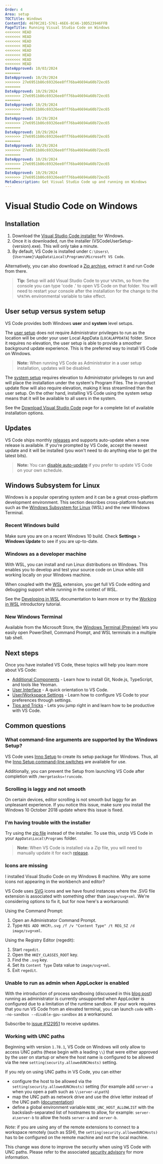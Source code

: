 ```yaml
---
Order: 4
Area: setup
TOCTitle: Windows
ContentId: 4670C281-5761-46E6-8C46-10D523946FFB
PageTitle: Running Visual Studio Code on Windows
<<<<<<< HEAD
<<<<<<< HEAD
<<<<<<< HEAD
<<<<<<< HEAD
<<<<<<< HEAD
<<<<<<< HEAD
<<<<<<< HEAD
<<<<<<< HEAD
DateApproved: 10/03/2024
=======
DateApproved: 10/29/2024
>>>>>>> 27e6951b86c69326ee8ff76ba46694a60b72ec65
=======
DateApproved: 10/29/2024
>>>>>>> 27e6951b86c69326ee8ff76ba46694a60b72ec65
=======
DateApproved: 10/29/2024
>>>>>>> 27e6951b86c69326ee8ff76ba46694a60b72ec65
=======
DateApproved: 10/29/2024
>>>>>>> 27e6951b86c69326ee8ff76ba46694a60b72ec65
=======
DateApproved: 10/29/2024
>>>>>>> 27e6951b86c69326ee8ff76ba46694a60b72ec65
=======
DateApproved: 10/29/2024
>>>>>>> 27e6951b86c69326ee8ff76ba46694a60b72ec65
=======
DateApproved: 10/29/2024
>>>>>>> 27e6951b86c69326ee8ff76ba46694a60b72ec65
=======
DateApproved: 10/29/2024
>>>>>>> 27e6951b86c69326ee8ff76ba46694a60b72ec65
MetaDescription: Get Visual Studio Code up and running on Windows
---
```

# Visual Studio Code on Windows

## Installation

1. Download the [Visual Studio Code installer](https://go.microsoft.com/fwlink/?LinkID=534107) for Windows.
2. Once it is downloaded, run the installer (VSCodeUserSetup-{version}.exe). This will only take a minute.
3. By default, VS Code is installed under `C:\Users\{Username}\AppData\Local\Programs\Microsoft VS Code`.

Alternatively, you can also download a [Zip archive](/docs/?dv=winzip), extract it and run Code from there.

>**Tip:** Setup will add Visual Studio Code to your `%PATH%`, so from the console you can type 'code .' to open VS Code on that folder. You will need to restart your console after the installation for the change to the `%PATH%` environmental variable to take effect.

## User setup versus system setup

VS Code provides both Windows **user** and **system** level setups.

The [user setup](https://go.microsoft.com/fwlink/?LinkID=534107) does not require Administrator privileges to run as the location will be under your user Local AppData (`LOCALAPPDATA`) folder. Since it requires no elevation, the user setup is able to provide a smoother background update experience. This is the preferred way to install VS Code on Windows.

>**Note:** When running VS Code as Administrator in a user setup installation, updates will be disabled.

The [system setup](https://go.microsoft.com/fwlink/?linkid=852157) requires elevation to Administrator privileges to run and will place the installation under the system's Program Files. The in-product update flow will also require elevation, making it less streamlined than the user setup. On the other hand, installing VS Code using the system setup means that it will be available to all users in the system.

See the [Download Visual Studio Code](/download) page for a complete list of available installation options.

## Updates

VS Code ships monthly [releases](/updates) and supports auto-update when a new release is available. If you're prompted by VS Code, accept the newest update and it will be installed (you won't need to do anything else to get the latest bits).

>**Note:** You can [disable auto-update](/docs/supporting/faq.md#how-do-i-opt-out-of-vs-code-autoupdates) if you prefer to update VS Code on your own schedule.

## Windows Subsystem for Linux

Windows is a popular operating system and it can be a great cross-platform development environment. This section describes cross-platform features such as the [Windows Subsystem for Linux](https://learn.microsoft.com/windows/wsl/install) (WSL) and the new Windows Terminal.

### Recent Windows build

Make sure you are on a recent Windows 10 build. Check **Settings** > **Windows Update** to see if you are up-to-date.

### Windows as a developer machine

With WSL, you can install and run Linux distributions on Windows. This enables you to develop and test your source code on Linux while still working locally on your Windows machine.

When coupled with the [WSL](https://marketplace.visualstudio.com/items?itemName=ms-vscode-remote.remote-wsl) extension, you get full VS Code editing and debugging support while running in the context of WSL.

See the [Developing in WSL](/docs/remote/wsl.md) documentation to learn more or try the [Working in WSL](/docs/remote/wsl-tutorial.md) introductory tutorial.

### New Windows Terminal

Available from the Microsoft Store, the [Windows Terminal (Preview)](https://www.microsoft.com/p/windows-terminal-preview/9n0dx20hk701?SilentAuth=1&wa=wsignin1.0&activetab=pivot%3Aoverviewtab) lets you easily open PowerShell, Command Prompt, and WSL terminals in a multiple tab shell.

## Next steps

Once you have installed VS Code, these topics will help you learn more about VS Code:

* [Additional Components](/docs/setup/additional-components.md) - Learn how to install Git, Node.js, TypeScript, and tools like Yeoman.
* [User Interface](/docs/getstarted/userinterface.md) - A quick orientation to VS Code.
* [User/Workspace Settings](/docs/getstarted/settings.md) - Learn how to configure VS Code to your preferences through settings.
* [Tips and Tricks](/docs/getstarted/tips-and-tricks.md) - Lets you jump right in and learn how to be productive with VS Code.

## Common questions

### What command-line arguments are supported by the Windows Setup?

VS Code uses [Inno Setup](https://www.jrsoftware.org/isinfo.php) to create its setup package
for Windows. Thus, all the [Inno Setup command-line switches](https://www.jrsoftware.org/ishelp/index.php?topic=setupcmdline) are available for use.

Additionally, you can prevent the Setup from launching VS Code after completion with `/mergetasks=!runcode`.

### Scrolling is laggy and not smooth

On certain devices, editor scrolling is not smooth but laggy for an unpleasant experience. If you notice this issue, make sure you install the Windows 10 October 2018 update where this issue is fixed.

### I'm having trouble with the installer

Try using the [zip file](/docs/?dv=winzip) instead of the installer.  To use this, unzip VS Code in your `AppData\Local\Programs` folder.

>**Note:** When VS Code is installed via a Zip file, you will need to manually update it for each [release](/updates).

### Icons are missing

I installed Visual Studio Code on my Windows 8 machine. Why are some icons not appearing in the workbench and editor?

VS Code uses [SVG](https://en.wikipedia.org/wiki/Scalable_Vector_Graphics) icons and we have found instances where the .SVG file extension is associated with something other than `image/svg+xml`. We're considering options to fix it, but for now here's a workaround:

Using the Command Prompt:

1. Open an Administrator Command Prompt.
2. Type `REG ADD HKCR\.svg /f /v "Content Type" /t REG_SZ /d image/svg+xml`.

Using the Registry Editor (regedit):

1. Start `regedit`.
2. Open the `HKEY_CLASSES_ROOT` key.
3. Find the `.svg` key.
4. Set its `Content Type` Data value to `image/svg+xml`.
5. Exit `regedit`.

### Unable to run as admin when AppLocker is enabled

With the introduction of process sandboxing (discussed in this [blog post](https://code.visualstudio.com/blogs/2022/11/28/vscode-sandbox)) running as administrator is currently unsupported when AppLocker is configured due to a limitation of the runtime sandbox. If your work requires that you run VS Code from an elevated terminal, you can launch `code` with `--no-sandbox --disable-gpu-sandbox` as a workaround.

Subscribe to [issue #122951](https://github.com/microsoft/vscode/issues/122951) to receive updates.

### Working with UNC paths

Beginning with version `1.78.1`, VS Code on Windows will only allow to access UNC paths (these begin with a leading `\\`) that were either approved by the user on startup or where the host name is configured to be allowed via the new `setting(security.allowedUNCHosts)` setting.

If you rely on using UNC paths in VS Code, you can either
* configure the host to be allowed via the `setting(security.allowedUNCHosts)` setting (for example add `server-a` when you open a path such as `\\server-a\path`)
* map the UNC path as network drive and use the drive letter instead of the UNC path ([documentation](https://support.microsoft.com/en-us/windows/map-a-network-drive-in-windows-29ce55d1-34e3-a7e2-4801-131475f9557d))
* define a global environment variable `NODE_UNC_HOST_ALLOWLIST` with the backslash-separated list of hostnames to allow, for example: `server-a\server-b` to allow the hosts `server-a` and `server-b`.

*Note:* if you are using any of the remote extensions to connect to a workspace remotely (such as SSH), the `setting(security.allowedUNCHosts)` has to be configured on the remote machine and not the local machine.

This change was done to improve the security when using VS Code with UNC paths. Please refer to the associated [security advisory](https://github.com/microsoft/vscode/security/advisories/GHSA-mmfh-4pv3-39hr) for more information.
